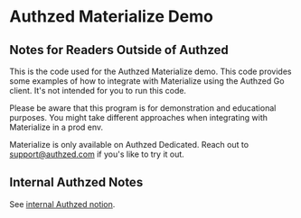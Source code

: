 # Authzed Materialize Demo

## Notes for Readers Outside of Authzed

This is the code used for the Authzed Materialize demo. This code provides some examples of how to integrate with Materialize using the Authzed Go client. It's not intended for you to run this code.

Please be aware that this program is for demonstration and educational purposes. You might take different approaches when integrating with Materialize in a prod env.

Materialize is only available on Authzed Dedicated. Reach out to support@authzed.com if you's like to try it out.

## Internal Authzed Notes

See [internal Authzed notion](https://www.notion.so/authzed/Materialize-Demo-19e74d961cd780acabb7f7b2c10dd6b9?pvs=4).